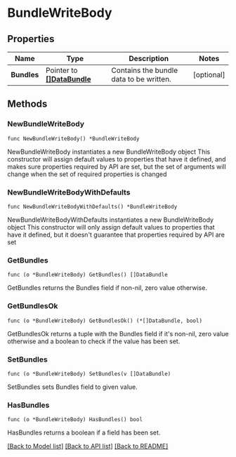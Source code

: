 # BundleWriteBody

## Properties

Name | Type | Description | Notes
------------ | ------------- | ------------- | -------------
**Bundles** | Pointer to [**[]DataBundle**](DataBundle.md) | Contains the bundle data to be written. | [optional] 

## Methods

### NewBundleWriteBody

`func NewBundleWriteBody() *BundleWriteBody`

NewBundleWriteBody instantiates a new BundleWriteBody object
This constructor will assign default values to properties that have it defined,
and makes sure properties required by API are set, but the set of arguments
will change when the set of required properties is changed

### NewBundleWriteBodyWithDefaults

`func NewBundleWriteBodyWithDefaults() *BundleWriteBody`

NewBundleWriteBodyWithDefaults instantiates a new BundleWriteBody object
This constructor will only assign default values to properties that have it defined,
but it doesn't guarantee that properties required by API are set

### GetBundles

`func (o *BundleWriteBody) GetBundles() []DataBundle`

GetBundles returns the Bundles field if non-nil, zero value otherwise.

### GetBundlesOk

`func (o *BundleWriteBody) GetBundlesOk() (*[]DataBundle, bool)`

GetBundlesOk returns a tuple with the Bundles field if it's non-nil, zero value otherwise
and a boolean to check if the value has been set.

### SetBundles

`func (o *BundleWriteBody) SetBundles(v []DataBundle)`

SetBundles sets Bundles field to given value.

### HasBundles

`func (o *BundleWriteBody) HasBundles() bool`

HasBundles returns a boolean if a field has been set.


[[Back to Model list]](../README.md#documentation-for-models) [[Back to API list]](../README.md#documentation-for-api-endpoints) [[Back to README]](../README.md)


